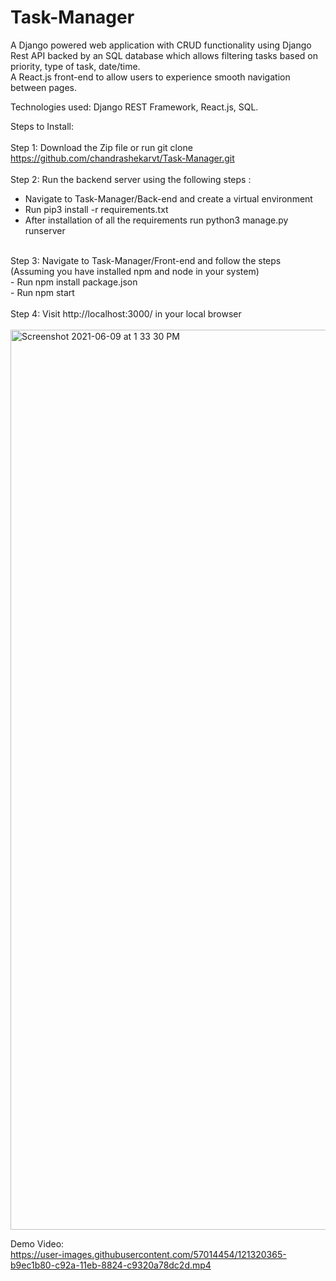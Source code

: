# Task-Manager

A Django powered web application with CRUD functionality using Django Rest API backed by an SQL database which allows filtering tasks based on priority, type of task, date/time.<br />
A React.js front-end to allow users to experience smooth navigation between pages.<br />

Technologies used: Django REST Framework, React.js, SQL.<br />

Steps to Install:<br />
<br />
Step 1: Download the Zip file or run git clone https://github.com/chandrashekarvt/Task-Manager.git <br />
<br />
Step 2: Run the backend server using the following steps :<br />
  - Navigate to Task-Manager/Back-end and create a virtual environment<br />
  - Run pip3 install -r requirements.txt<br />
  - After installation of all the requirements run python3 manage.py runserver<br />
  <br />
Step 3: Navigate to Task-Manager/Front-end and follow the steps (Assuming you have installed npm and node in your system)<br />
- Run npm install package.json<br />
- Run npm start<br />
<br />
Step 4: Visit http://localhost:3000/ in your local browser<br />
<br />

<img width="1440" alt="Screenshot 2021-06-09 at 1 33 30 PM" src="https://user-images.githubusercontent.com/57014454/121320222-94f7a880-c92a-11eb-85aa-9b6b9c50abe8.png">
<br/>

Demo Video:  <br/>
https://user-images.githubusercontent.com/57014454/121320365-b9ec1b80-c92a-11eb-8824-c9320a78dc2d.mp4




